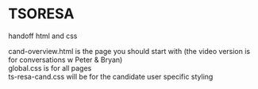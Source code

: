 TSORESA
=======

handoff html and css

cand-overview.html is the page you should start with (the video version is for conversations w Peter & Bryan)</br>
global.css is for all pages</br>
ts-resa-cand.css will be for the candidate user specific styling
